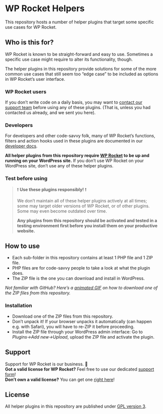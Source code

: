 # WP Rocket Helpers
This repository hosts a number of helper plugins that target some specific use cases for WP Rocket.


## Who is this for?

WP Rocket is known to be straight-forward and easy to use. Sometimes a specific use case might require to alter its functionality, though.

The helper plugins in this repository provide solutions for some of the more common use cases that still seem too “edge case” to be included as options in WP Rocket’s user interface.

### WP Rocket users
If you don’t write code on a daily basis, you may want to [contact our support team](https://wp-rocket.me/support/) before using any of these plugins. (That is, unless you had contacted us already, and we sent you here).

### Developers
For developers and other code-savvy folk, many of WP Rocket’s functions, filters and action hooks used in these plugins are documented in our [developer docs](http://docs.wp-rocket.me/collection/86-codex).

**All helper plugins from this repository require [WP Rocket](https://wp-rocket.me/) to be up and running on your WordPress site.** If you don’t use WP Rocket on your WordPress site, don’t use any of these helper plugins.

### Test before using
> ❗️&#160;**Use these plugins responsibly!**&#160;❗️
>
> We don’t maintain all of these helper plugins actively at all times; some may target older versions of WP Rocket, or of other plugins. Some may even become outdated over time.
>
> **Any plugins from this repository should be activated and tested in a testing environment first before you install them on your productive website.**

## How to use

- Each sub-folder in this repository contains at least 1 PHP file and 1 ZIP file.
- PHP files are for code-savvy people to take a look at what the plugin does.
- The ZIP file is the one you can download and install in WordPress.

_Not familiar with GitHub? Here’s a [animated GIF](/how-to-download-zip.gif) on how to download one of the ZIP files from this repository._

### Installation

- Download one of the ZIP files from this repository.
- Don’t unpack it! If your browser unpacks it automatically (can happen e.g. with Safari), you will have to re-ZIP it before proceeding.
- Install the ZIP file through your WordPress admin interface: Go to _Plugins→Add&#160;new→Upload_, upload the ZIP file and activate the plugin.

## Support
Support for WP Rocket is our business.&#160;🙂 <br>
**Got a valid license for WP Rocket?** Feel free to use our dedicated [support form](https://wp-rocket.me/support/)!<br>
**Don’t own a valid license?** You can get one [right here](https://wp-rocket.me/pricing/)!

## License
All helper plugins in this repository are published under [GPL version 3](/LICENSE).
